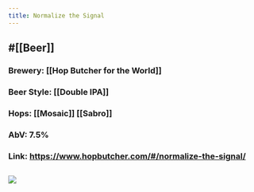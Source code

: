 ```yaml
---
title: Normalize the Signal
---
```


## #[[Beer]]
### Brewery: [[Hop Butcher for the World]]

### Beer Style: [[Double IPA]]

### Hops: [[Mosaic]] [[Sabro]]

### AbV: 7.5%

### Link: https://www.hopbutcher.com/#/normalize-the-signal/

## ![](https://images.squarespace-cdn.com/content/v1/56898fcb05f8e23aa28e30e5/1551467184283-CHU884C57DL7ANRB65PV/ke17ZwdGBToddI8pDm48kFBaAvmh_mjGaELhFx4S2oN7gQa3H78H3Y0txjaiv_0fDoOvxcdMmMKkDsyUqMSsMWxHk725yiiHCCLfrh8O1z5QHyNOqBUUEtDDsRWrJLTm1v6GcKqh6mrhfxzW2tqo702cmCuiMojG5KRvZnUkmljZosyWd5a3LsArBgW7mIDP/Normalize-the-Signal-Square.jpg?format=1500w)

